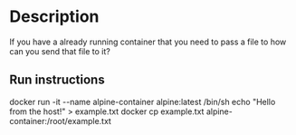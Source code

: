 # Description

If you have a already running container that you need to pass a file to how can you send that file to it?

## Run instructions


docker run -it --name alpine-container alpine:latest /bin/sh
echo "Hello from the host!" > example.txt
docker cp example.txt alpine-container:/root/example.txt


